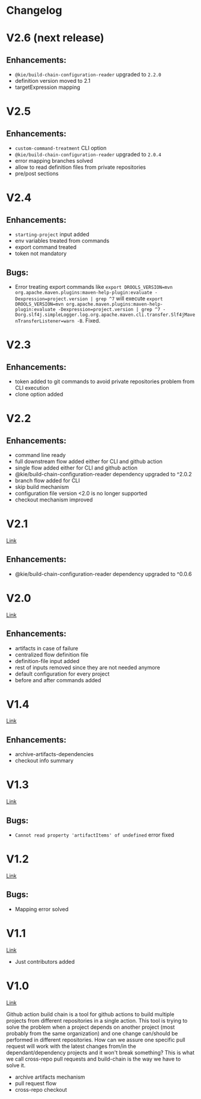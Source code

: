 # Changelog

# V2.6 (next release)

## Enhancements:

- `@kie/build-chain-configuration-reader` upgraded to `2.2.0`
- definition version moved to 2.1
- targetExpression mapping

# V2.5

## Enhancements:

- `custom-command-treatment` CLI option
- `@kie/build-chain-configuration-reader` upgraded to `2.0.4`
- error mapping branches solved
- allow to read definition files from private repositories
- pre/post sections

# V2.4

## Enhancements:

- `starting-project` input added
- env variables treated from commands
- export command treated
- token not mandatory

## Bugs:

- Error treating export commands like `export DROOLS_VERSION=mvn org.apache.maven.plugins:maven-help-plugin:evaluate -Dexpression=project.version | grep ^7` will execute `export DROOLS_VERSION=mvn org.apache.maven.plugins:maven-help-plugin:evaluate -Dexpression=project.version | grep ^7 -Dorg.slf4j.simpleLogger.log.org.apache.maven.cli.transfer.Slf4jMavenTransferListener=warn -B`. Fixed.

# V2.3

## Enhancements:

- token added to git commands to avoid private repositories problem from CLI execution
- clone option added

# V2.2

## Enhancements:

- command line ready
- full downstream flow added either for CLI and github action
- single flow added either for CLI and github action
- @kie/build-chain-configuration-reader dependency upgraded to ^2.0.2
- branch flow added for CLI
- skip build mechanism
- configuration file version <2.0 is no longer supported
- checkout mechanism improved

# V2.1

[Link](https://github.com/kiegroup/github-action-build-chain/releases/tag/v2.1)

## Enhancements:

- @kie/build-chain-configuration-reader dependency upgraded to ^0.0.6

# V2.0

[Link](https://github.com/kiegroup/github-action-build-chain/releases/tag/v2.0)

## Enhancements:

- artifacts in case of failure
- centralized flow definition file
- definition-file input added
- rest of inputs removed since they are not needed anymore
- default configuration for every project
- before and after commands added

# V1.4

[Link](https://github.com/kiegroup/github-action-build-chain/releases/tag/v1.4)

## Enhancements:

- archive-artifacts-dependencies
- checkout info summary

# V1.3

[Link](https://github.com/kiegroup/github-action-build-chain/releases/tag/v1.3)

## Bugs:

- `Cannot read property 'artifactItems' of undefined` error fixed

# V1.2

[Link](https://github.com/kiegroup/github-action-build-chain/releases/tag/v1.2)

## Bugs:

- Mapping error solved

# V1.1

[Link](https://github.com/kiegroup/github-action-build-chain/releases/tag/v1.1)

- Just contributors added

# V1.0

[Link](https://github.com/kiegroup/github-action-build-chain/releases/tag/v1.0)

Github action build chain is a tool for github actions to build multiple projects from different repositories in a single action. This tool is trying to solve the problem when a project depends on another project (most probably from the same organization) and one change can/should be performed in different repositories. How can we assure one specific pull request will work with the latest changes from/in the dependant/dependency projects and it won't break something? This is what we call cross-repo pull requests and build-chain is the way we have to solve it.

- archive artifacts mechanism
- pull request flow
- cross-repo checkout
